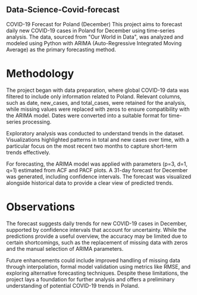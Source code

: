 ## Data-Science-Covid-forecast
COVID-19 Forecast for Poland (December)  This project aims to forecast daily new COVID-19 cases in Poland for December using time-series analysis. The data, sourced from "Our World in Data", was analyzed and modeled using Python with ARIMA (Auto-Regressive Integrated Moving Average) as the primary forecasting method.

# Methodology

The project began with data preparation, where global COVID-19 data was filtered to include only information related to Poland. Relevant columns, such as date, new_cases, and total_cases, were retained for the analysis, while missing values were replaced with zeros to ensure compatibility with the ARIMA model. Dates were converted into a suitable format for time-series processing.

Exploratory analysis was conducted to understand trends in the dataset. Visualizations highlighted patterns in total and new cases over time, with a particular focus on the most recent two months to capture short-term trends effectively.

For forecasting, the ARIMA model was applied with parameters (p=3, d=1, q=1) estimated from ACF and PACF plots. A 31-day forecast for December was generated, including confidence intervals. The forecast was visualized alongside historical data to provide a clear view of predicted trends.

# Observations

The forecast suggests daily trends for new COVID-19 cases in December, supported by confidence intervals that account for uncertainty. While the predictions provide a useful overview, the accuracy may be limited due to certain shortcomings, such as the replacement of missing data with zeros and the manual selection of ARIMA parameters.

Future enhancements could include improved handling of missing data through interpolation, formal model validation using metrics like RMSE, and exploring alternative forecasting techniques. Despite these limitations, the project lays a foundation for further analysis and offers a preliminary understanding of potential COVID-19 trends in Poland.
